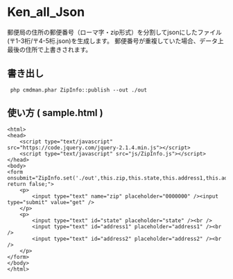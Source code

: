 # Ken_all_Json

郵便局の住所の郵便番号（ローマ字・zip形式）を分割してjsonにしたファイル(〒1-3桁/〒4-5桁.json)を生成します。
郵便番号が重複していた場合、データ上最後の住所で上書きされます。


## 書き出し
```
 php cmdman.phar ZipInfo::publish --out ./out
```


## 使い方 ( sample.html )
```
<html>
<head>
	<script type="text/javascript" src="https://code.jquery.com/jquery-2.1.4.min.js"></script>	
	<script type="text/javascript" src="js/ZipInfo.js"></script>		
</head>
<body>
<form onsubmit="ZipInfo.set('./out',this.zip,this.state,this.address1,this.address2); return false;">
	<p>
		<input type="text" name="zip" placeholder="0000000" /><input type="submit" value="get" />
	</p>
	<p>
		<input type="text" id="state" placeholder="state" /><br />
		<input type="text" id="address1" placeholder="address1" /><br />
		<input type="text" id="address2" placeholder="address2" /><br />
	</p>
</form>
</body>
</html>

```
